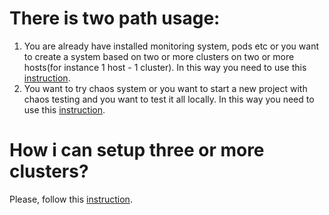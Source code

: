 # There is two path usage:
1. You are already have installed monitoring system, pods etc or you want to create a system based on two or more clusters on two or more hosts(for instance 1 host - 1 cluster). In this way you need to use this [instruction](setup/separate/readme.md).
2. You want to try chaos system or you want to start a new project with chaos testing and you want to test it all locally. In this way you need to use this [instruction](setup/exist/readme.md).

# How i can setup three or more clusters?
Please, follow this [instruction](setup/scaling/readme.md).
